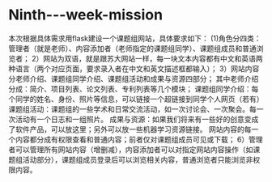 Ninth---week-mission
====================

本次根据具体需求用flask建设一个课题组网站，具体要求如下：
(1)角色分四类：管理者（就是老师）、内容添加者（老师指定的课题组同学）、课题组成员和普通浏览者；
2）网站为双语，就是跟苏大网站一样，每一块文本内容都有中文和英语两种语言（两个对应页面，要求录入者在中文和英文描述框都输入）；
3）网站内容分老师介绍、课题组同学介绍、课题组活动和成果与资源四部分；
其中老师介绍分成：简介、项目列表、论文列表、专利列表等几个模块；
课题组同学介绍：每个同学的姓名、身份、照片等信息，可以链接一个超链接到同学个人网页（若有）
课题组活动：课题组的一些学术和日常交流活动，如一次讨论会、一次聚会。每一次活动有一个日志和一组照片。
成果与资源：如果我们将来有一些好的创意变成了软件产品，可以放这里；另外可以放一些机器学习资源链接。
网站内容的每一个内容都分成有权限查看和普通内容；前者仅对课题组成员可见或下载；
6）管理者可以管理所有网站内容（增删减），内容添加者可以对指定网站内容操作（如课题组活动部分），课题组成员登录后可以浏览相关内容，普通浏览者只能浏览非权限内容。
